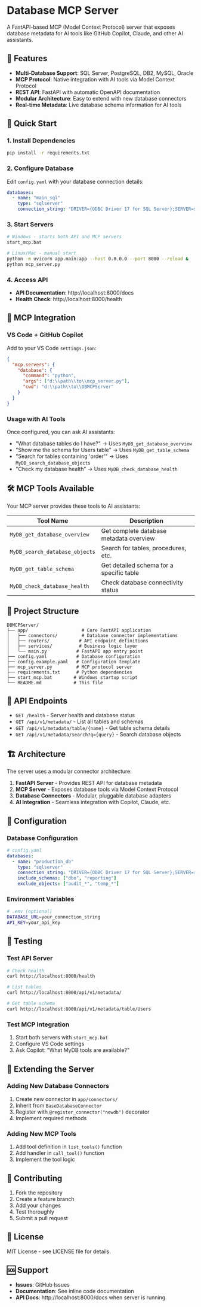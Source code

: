 # Database MCP Server

A FastAPI-based MCP (Model Context Protocol) server that exposes database metadata for AI tools like GitHub Copilot, Claude, and other AI assistants.

## 🌟 Features

- **Multi-Database Support**: SQL Server, PostgreSQL, DB2, MySQL, Oracle
- **MCP Protocol**: Native integration with AI tools via Model Context Protocol
- **REST API**: FastAPI with automatic OpenAPI documentation
- **Modular Architecture**: Easy to extend with new database connectors
- **Real-time Metadata**: Live database schema information for AI tools

## 🚀 Quick Start

### 1. Install Dependencies
```bash
pip install -r requirements.txt
```

### 2. Configure Database
Edit `config.yaml` with your database connection details:
```yaml
databases:
  - name: "main_sql"
    type: "sqlserver"
    connection_string: "DRIVER={ODBC Driver 17 for SQL Server};SERVER=server;DATABASE=db;UID=user;PWD=pass"
```

### 3. Start Servers
```bash
# Windows - starts both API and MCP servers
start_mcp.bat

# Linux/Mac - manual start
python -m uvicorn app.main:app --host 0.0.0.0 --port 8000 --reload &
python mcp_server.py
```

### 4. Access API
- **API Documentation**: http://localhost:8000/docs
- **Health Check**: http://localhost:8000/health

## 🔧 MCP Integration

### VS Code + GitHub Copilot
Add to your VS Code `settings.json`:
```json
{
  "mcp.servers": {
    "database": {
      "command": "python",
      "args": ["d:\\path\\to\\mcp_server.py"],
      "cwd": "d:\\path\\to\\DBMCPServer"
    }
  }
}
```

### Usage with AI Tools
Once configured, you can ask AI assistants:
- "What database tables do I have?" → Uses `MyDB_get_database_overview`
- "Show me the schema for Users table" → Uses `MyDB_get_table_schema`
- "Search for tables containing 'order'" → Uses `MyDB_search_database_objects`
- "Check my database health" → Uses `MyDB_check_database_health`

## 🛠️ MCP Tools Available

Your MCP server provides these tools to AI assistants:

| Tool Name | Description |
|-----------|-------------|
| `MyDB_get_database_overview` | Get complete database metadata overview |
| `MyDB_search_database_objects` | Search for tables, procedures, etc. |
| `MyDB_get_table_schema` | Get detailed schema for a specific table |
| `MyDB_check_database_health` | Check database connectivity status |

## 📁 Project Structure

```
DBMCPServer/
├── app/                    # Core FastAPI application
│   ├── connectors/         # Database connector implementations
│   ├── routers/           # API endpoint definitions
│   ├── services/          # Business logic layer
│   └── main.py           # FastAPI app entry point
├── config.yaml           # Database configuration
├── config.example.yaml   # Configuration template
├── mcp_server.py         # MCP protocol server
├── requirements.txt      # Python dependencies
├── start_mcp.bat        # Windows startup script
└── README.md            # This file
```

## 🔌 API Endpoints

- `GET /health` - Server health and database status
- `GET /api/v1/metadata/` - List all tables and schemas
- `GET /api/v1/metadata/table/{name}` - Get table schema details
- `GET /api/v1/metadata/search?q={query}` - Search database objects

## 🏗️ Architecture

The server uses a modular connector architecture:

1. **FastAPI Server** - Provides REST API for database metadata
2. **MCP Server** - Exposes database tools via Model Context Protocol
3. **Database Connectors** - Modular, pluggable database adapters
4. **AI Integration** - Seamless integration with Copilot, Claude, etc.

## 🔧 Configuration

### Database Configuration
```yaml
# config.yaml
databases:
  - name: "production_db"
    type: "sqlserver"
    connection_string: "DRIVER={ODBC Driver 17 for SQL Server};SERVER=server;DATABASE=db;UID=user;PWD=pass"
    include_schemas: ["dbo", "reporting"]
    exclude_objects: ["audit_*", "temp_*"]
```

### Environment Variables
```bash
# .env (optional)
DATABASE_URL=your_connection_string
API_KEY=your_api_key
```

## 🧪 Testing

### Test API Server
```bash
# Check health
curl http://localhost:8000/health

# List tables
curl http://localhost:8000/api/v1/metadata/

# Get table schema
curl http://localhost:8000/api/v1/metadata/table/Users
```

### Test MCP Integration
1. Start both servers with `start_mcp.bat`
2. Configure VS Code settings
3. Ask Copilot: "What MyDB tools are available?"

## 🚀 Extending the Server

### Adding New Database Connectors
1. Create new connector in `app/connectors/`
2. Inherit from `BaseDatabaseConnector`
3. Register with `@register_connector("newdb")` decorator
4. Implement required methods

### Adding New MCP Tools
1. Add tool definition in `list_tools()` function
2. Add handler in `call_tool()` function
3. Implement the tool logic

## 📝 Contributing

1. Fork the repository
2. Create a feature branch
3. Add your changes
4. Test thoroughly
5. Submit a pull request

## 📄 License

MIT License - see LICENSE file for details.

## 🆘 Support

- **Issues**: GitHub Issues
- **Documentation**: See inline code documentation
- **API Docs**: http://localhost:8000/docs when server is running
